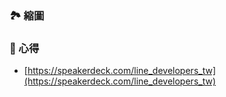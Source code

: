 ### 🏞 縮圖

### 📜 心得
* [https://speakerdeck.com/line_developers_tw](https://speakerdeck.com/line_developers_tw)
